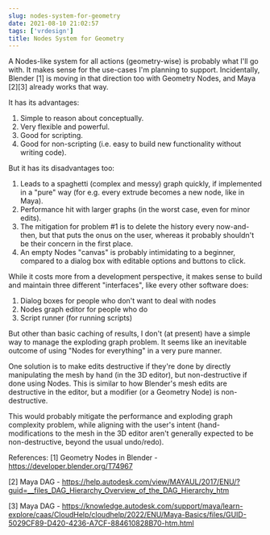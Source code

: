 ```yaml
---
slug: nodes-system-for-geometry
date: 2021-08-10 21:02:57
tags: ['vrdesign']
title: Nodes System for Geometry
---
```


A Nodes-like system for all actions (geometry-wise) is probably what I'll go with. It makes sense for the use-cases I'm planning to support. Incidentally, Blender [1] is moving in that direction too with Geometry Nodes, and Maya [2][3] already works that way.

It has its advantages:
1. Simple to reason about conceptually.
2. Very flexible and powerful.
3. Good for scripting.
4. Good for non-scripting (i.e. easy to build new functionality without writing code).

But it has its disadvantages too:
1. Leads to a spaghetti (complex and messy) graph quickly, if implemented in a "pure" way (for e.g. every extrude becomes a new node, like in Maya).
2. Performance hit with larger graphs (in the worst case, even for minor edits).
3. The mitigation for problem #1 is to delete the history every now-and-then, but that puts the onus on the user, whereas it probably shouldn't be their concern in the first place.
4. An empty Nodes "canvas" is probably intimidating to a beginner, compared to a dialog box with editable options and buttons to click.


While it costs more from a development perspective, it makes sense to build and maintain three different "interfaces", like every other software does:
1. Dialog boxes for people who don't want to deal with nodes
2. Nodes graph editor for people who do
3. Script runner (for running scripts)

But other than basic caching of results, I don't (at present) have a simple way to manage the exploding graph problem. It seems like an inevitable outcome of using "Nodes for everything" in a very pure manner.

One solution is to make edits destructive if they're done by directly manipulating the mesh by hand (in the 3D editor), but non-destructive if done using Nodes. This is similar to how Blender's mesh edits are destructive in the editor, but a modifier (or a Geometry Node) is non-destructive.

This would probably mitigate the performance and exploding graph complexity problem, while aligning with the user's intent (hand-modifications to the mesh in the 3D editor aren't generally expected to be non-destructive, beyond the usual undo/redo).

References:
[1] Geometry Nodes in Blender - https://developer.blender.org/T74967

[2] Maya DAG - https://help.autodesk.com/view/MAYAUL/2017/ENU/?guid=__files_DAG_Hierarchy_Overview_of_the_DAG_Hierarchy_htm

[3] Maya DAG - https://knowledge.autodesk.com/support/maya/learn-explore/caas/CloudHelp/cloudhelp/2022/ENU/Maya-Basics/files/GUID-5029CF89-D420-4236-A7CF-884610828B70-htm.html
